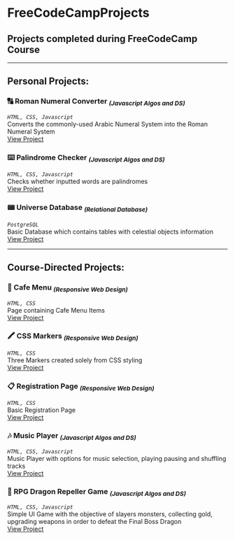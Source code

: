 # FreeCodeCampProjects
## Projects completed during FreeCodeCamp Course


_________________________________________________________________________________________________________
## Personal Projects:

### **:capital_abcd: Roman Numeral Converter <sub>_(Javascript Algos and DS)_</sub>**  
*`HTML, CSS, Javascript`*   
Converts the commonly-used Arabic Numeral System into the Roman Numeral System    
[View Project](https://KavithRanch.github.io/freeCodeCampProjects/Roman%20Numeral%20Converter/index.html)    

### **:keyboard: Palindrome Checker <sub>_(Javascript Algos and DS)_</sub>**   
*`HTML, CSS, Javascript`*   
Checks whether inputted words are palindromes   
[View Project](https://KavithRanch.github.io/freeCodeCampProjects/Palindrome%20Checker/index.html)  

### **:pager: Universe Database <sub>_(Relational Database)_</sub>**   
*`PostgreSQL`*   
Basic Database which contains tables with celestial objects information   
[View Project](https://KavithRanch.github.io/freeCodeCampProjects/Palindrome%20Checker/index.html)  

_________________________________________________________________________________________________________
## Course-Directed Projects:    
    
### **:memo: Cafe Menu <sub>_(Responsive Web Design)_</sub>**  
*`HTML, CSS`*   
Page containing Cafe Menu Items     
[View Project](https://KavithRanch.github.io/freeCodeCampProjects/CourseDirectedProjects/Responsive%20Web%20Design/Cafe%20Menu/index.html)  
    
### **:crayon: CSS Markers <sub>_(Responsive Web Design)_</sub>**    
*`HTML, CSS`*   
Three Markers created solely from CSS styling   
[View Project](https://KavithRanch.github.io/freeCodeCampProjects/CourseDirectedProjects/Responsive%20Web%20Design/CSS%20Markers/index.html)    
    
### **:clipboard: Registration Page <sub>_(Responsive Web Design)_</sub>**  
*`HTML, CSS`*   
Basic Registration Page     
[View Project](https://KavithRanch.github.io/freeCodeCampProjects/CourseDirectedProjects/Responsive%20Web%20Design/Registration%20Page/index.html)  
    
### **:notes: Music Player <sub>_(Javascript Algos and DS)_</sub>** 
*`HTML, CSS, Javascript`*   
Music Player with options for music selection, playing pausing and shuffling tracks     
[View Project](https://KavithRanch.github.io/freeCodeCampProjects/CourseDirectedProjects/Javascript%20Algo%20and%20DS/Music%20Player/index.html)    
    
### **:dragon: RPG Dragon Repeller Game <sub>_(Javascript Algos and DS)_</sub>** 
*`HTML, CSS, Javascript`*   
Simple UI Game with the objective of slayers monsters, collecting gold, upgrading weapons in order to defeat the Final Boss Dragon    
[View Project](https://KavithRanch.github.io/freeCodeCampProjects/CourseDirectedProjects/Javascript%20Algo%20and%20DS/RPG%20Dragon%20Repeller/index.html)
